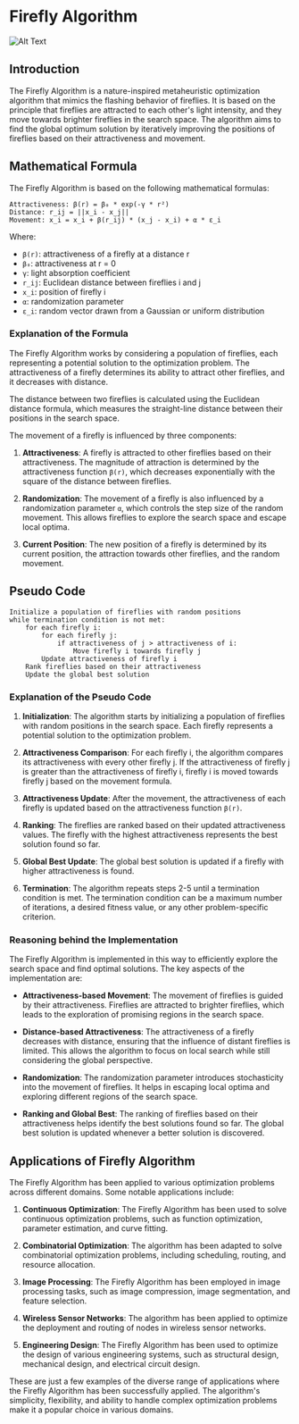 # Firefly Algorithm

![Alt Text](https://gitlab.com/aminse/swarm-intelligence/-/raw/main/images/fire_fly.png)

## Introduction
The Firefly Algorithm is a nature-inspired metaheuristic optimization algorithm that mimics the flashing behavior of fireflies. It is based on the principle that fireflies are attracted to each other's light intensity, and they move towards brighter fireflies in the search space. The algorithm aims to find the global optimum solution by iteratively improving the positions of fireflies based on their attractiveness and movement.


## Mathematical Formula
The Firefly Algorithm is based on the following mathematical formulas:

```
Attractiveness: β(r) = β₀ * exp(-γ * r²)
Distance: r_ij = ||x_i - x_j||
Movement: x_i = x_i + β(r_ij) * (x_j - x_i) + α * ε_i
```

Where:
- `β(r)`: attractiveness of a firefly at a distance r
- `β₀`: attractiveness at r = 0
- `γ`: light absorption coefficient
- `r_ij`: Euclidean distance between fireflies i and j
- `x_i`: position of firefly i
- `α`: randomization parameter
- `ε_i`: random vector drawn from a Gaussian or uniform distribution

### Explanation of the Formula
The Firefly Algorithm works by considering a population of fireflies, each representing a potential solution to the optimization problem. The attractiveness of a firefly determines its ability to attract other fireflies, and it decreases with distance.

The distance between two fireflies is calculated using the Euclidean distance formula, which measures the straight-line distance between their positions in the search space.

The movement of a firefly is influenced by three components:
1. **Attractiveness**: A firefly is attracted to other fireflies based on their attractiveness. The magnitude of attraction is determined by the attractiveness function `β(r)`, which decreases exponentially with the square of the distance between fireflies.

2. **Randomization**: The movement of a firefly is also influenced by a randomization parameter `α`, which controls the step size of the random movement. This allows fireflies to explore the search space and escape local optima.

3. **Current Position**: The new position of a firefly is determined by its current position, the attraction towards other fireflies, and the random movement.

## Pseudo Code
```
Initialize a population of fireflies with random positions
while termination condition is not met:
    for each firefly i:
        for each firefly j:
            if attractiveness of j > attractiveness of i:
                Move firefly i towards firefly j
        Update attractiveness of firefly i
    Rank fireflies based on their attractiveness
    Update the global best solution
```

### Explanation of the Pseudo Code
1. **Initialization**: The algorithm starts by initializing a population of fireflies with random positions in the search space. Each firefly represents a potential solution to the optimization problem.

2. **Attractiveness Comparison**: For each firefly i, the algorithm compares its attractiveness with every other firefly j. If the attractiveness of firefly j is greater than the attractiveness of firefly i, firefly i is moved towards firefly j based on the movement formula.

3. **Attractiveness Update**: After the movement, the attractiveness of each firefly is updated based on the attractiveness function `β(r)`.

4. **Ranking**: The fireflies are ranked based on their updated attractiveness values. The firefly with the highest attractiveness represents the best solution found so far.

5. **Global Best Update**: The global best solution is updated if a firefly with higher attractiveness is found.

6. **Termination**: The algorithm repeats steps 2-5 until a termination condition is met. The termination condition can be a maximum number of iterations, a desired fitness value, or any other problem-specific criterion.

### Reasoning behind the Implementation
The Firefly Algorithm is implemented in this way to efficiently explore the search space and find optimal solutions. The key aspects of the implementation are:

- **Attractiveness-based Movement**: The movement of fireflies is guided by their attractiveness. Fireflies are attracted to brighter fireflies, which leads to the exploration of promising regions in the search space.

- **Distance-based Attractiveness**: The attractiveness of a firefly decreases with distance, ensuring that the influence of distant fireflies is limited. This allows the algorithm to focus on local search while still considering the global perspective.

- **Randomization**: The randomization parameter introduces stochasticity into the movement of fireflies. It helps in escaping local optima and exploring different regions of the search space.

- **Ranking and Global Best**: The ranking of fireflies based on their attractiveness helps identify the best solutions found so far. The global best solution is updated whenever a better solution is discovered.

## Applications of Firefly Algorithm
The Firefly Algorithm has been applied to various optimization problems across different domains. Some notable applications include:

1. **Continuous Optimization**: The Firefly Algorithm has been used to solve continuous optimization problems, such as function optimization, parameter estimation, and curve fitting.

2. **Combinatorial Optimization**: The algorithm has been adapted to solve combinatorial optimization problems, including scheduling, routing, and resource allocation.

3. **Image Processing**: The Firefly Algorithm has been employed in image processing tasks, such as image compression, image segmentation, and feature selection.

4. **Wireless Sensor Networks**: The algorithm has been applied to optimize the deployment and routing of nodes in wireless sensor networks.

5. **Engineering Design**: The Firefly Algorithm has been used to optimize the design of various engineering systems, such as structural design, mechanical design, and electrical circuit design.

These are just a few examples of the diverse range of applications where the Firefly Algorithm has been successfully applied. The algorithm's simplicity, flexibility, and ability to handle complex optimization problems make it a popular choice in various domains.